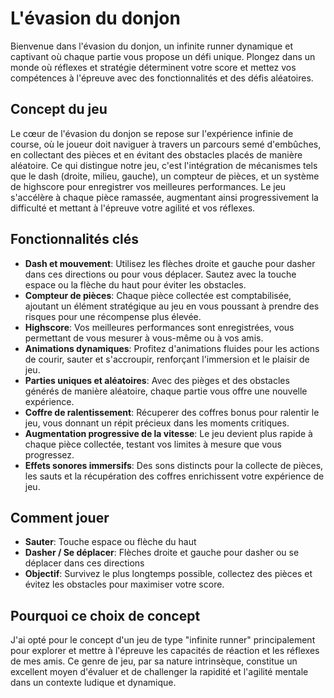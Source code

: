 # L'évasion du donjon

Bienvenue dans l'évasion du donjon, un infinite runner dynamique et captivant où chaque partie vous propose un défi unique. Plongez dans un monde où réflexes et stratégie déterminent votre score et mettez vos compétences à l'épreuve avec des fonctionnalités et des défis aléatoires.

## Concept du jeu

Le cœur de l'évasion du donjon se repose sur l'expérience infinie de course, où le joueur doit naviguer à travers un parcours semé d'embûches, en collectant des pièces et en évitant des obstacles placés de manière aléatoire. Ce qui distingue notre jeu, c'est l'intégration de mécanismes tels que le dash (droite, milieu, gauche), un compteur de pièces, et un système de highscore pour enregistrer vos meilleures performances. Le jeu s'accélère à chaque pièce ramassée, augmentant ainsi progressivement la difficulté et mettant à l'épreuve votre agilité et vos réflexes.

## Fonctionnalités clés

- **Dash et mouvement**: Utilisez les flèches droite et gauche pour dasher dans ces directions ou pour vous déplacer. Sautez avec la touche espace ou la flèche du haut pour éviter les obstacles.
- **Compteur de pièces**: Chaque pièce collectée est comptabilisée, ajoutant un élément stratégique au jeu en vous poussant à prendre des risques pour une récompense plus élevée.
- **Highscore**: Vos meilleures performances sont enregistrées, vous permettant de vous mesurer à vous-même ou à vos amis.
- **Animations dynamiques**: Profitez d'animations fluides pour les actions de courir, sauter et s'accroupir, renforçant l'immersion et le plaisir de jeu.
- **Parties uniques et aléatoires**: Avec des pièges et des obstacles générés de manière aléatoire, chaque partie vous offre une nouvelle expérience.
- **Coffre de ralentissement**: Récuperer des coffres bonus pour ralentir le jeu, vous donnant un répit précieux dans les moments critiques.
- **Augmentation progressive de la vitesse**: Le jeu devient plus rapide à chaque pièce collectée, testant vos limites à mesure que vous progressez.
- **Effets sonores immersifs**: Des sons distincts pour la collecte de pièces, les sauts et la récupération des coffres enrichissent votre expérience de jeu.

## Comment jouer

- **Sauter**: Touche espace ou flèche du haut
- **Dasher / Se déplacer**: Flèches droite et gauche pour dasher ou se déplacer dans ces directions
- **Objectif**: Survivez le plus longtemps possible, collectez des pièces et évitez les obstacles pour maximiser votre score.

## Pourquoi ce choix de concept

J'ai opté pour le concept d'un jeu de type "infinite runner" principalement pour explorer et mettre à l'épreuve les capacités de réaction et les réflexes de mes amis. Ce genre de jeu, par sa nature intrinsèque, constitue un excellent moyen d'évaluer et de challenger la rapidité et l'agilité mentale dans un contexte ludique et dynamique.
